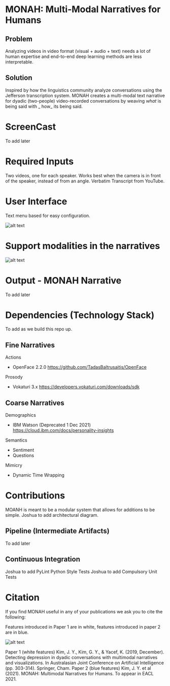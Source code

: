 # MONAH: Multi-Modal Narratives for Humans

## Problem

Analyzing videos in video format (visual + audio + text) needs a lot of human expertise and end-to-end deep learning
methods are less interpretable.

## Solution

Inspired by how the linguistics community analyze conversations using the Jefferson transcription system. MONAH creates
a multi-modal text narrative for dyadic (two-people) video-recorded conversations by weaving _what_ is being said with _
how_ its being said.

# ScreenCast

To add later

# Required Inputs

Two videos, one for each speaker. Works best when the camera is in front of the speaker, instead of from an angle.
Verbatim Transcript from YouTube.

# User Interface

Text menu based for easy configuration.

![alt text](https://lucid.app/publicSegments/view/57060778-69b4-4b96-8a6a-2fa7016d2c23/image.jpeg?raw=true)

# Support modalities in the narratives
![alt text](https://lucid.app/publicSegments/view/eed6165d-fd5d-4af5-a484-56693fe1ca1e/image.jpeg?raw=true)


# Output - MONAH Narrative
To add later


# Dependencies (Technology Stack)
To add as we build this repo up.
## Fine Narratives
Actions
- OpenFace 2.2.0
https://github.com/TadasBaltrusaitis/OpenFace
  

Prosody
- Vokaturi 3.x
https://developers.vokaturi.com/downloads/sdk

## Coarse Narratives
Demographics
- IBM Watson (Deprecated 1 Dec 2021)
https://cloud.ibm.com/docs/personality-insights


Semantics
- Sentiment
- Questions

Mimicry
- Dynamic Time Wrapping




# Contributions
MOANH is meant to be a modular system that allows for additions to be simple. Joshua to add architectural diagram.

## Pipeline (Intermediate Artifacts)
To add later

## Continuous Integration
Joshua to add PyLint Python Style Tests
Joshua to add Compulsory Unit Tests




# Citation
If you find MONAH useful in any of your publications we ask you to cite the following:

Features introduced in Paper 1 are in white, features introduced in paper 2 are in blue.

![alt text](https://lucid.app/publicSegments/view/65ae8f82-2972-4ce7-aedc-54dcf7af47d2/image.jpeg?raw=true)

Paper 1 (white features) Kim, J. Y., Kim, G. Y., & Yacef, K. (2019, December). Detecting depression in dyadic conversations with multimodal narratives and visualizations. In Australasian Joint Conference on Artificial Intelligence (pp. 303-314). Springer, Cham.
Paper 2 (blue features) Kim, J. Y. et al (2021). MONAH: Multimodal Narratives for Humans. To appear in EACL 2021.

